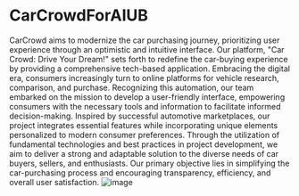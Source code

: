 # CarCrowdForAIUB
CarCrowd aims to modernize the car purchasing journey, prioritizing user experience through an optimistic and intuitive interface. Our platform, "Car Crowd: Drive Your Dream!" sets forth to redefine the car-buying experience by providing a comprehensive tech-based application. Embracing the digital era, consumers increasingly turn to online platforms for vehicle research, comparison, and purchase. Recognizing this automation, our team embarked on the mission to develop a user-friendly interface, empowering consumers with the necessary tools and information to facilitate informed decision-making. Inspired by successful automotive marketplaces, our project integrates essential features while incorporating unique elements personalized to modern consumer preferences. Through the utilization of fundamental technologies and best practices in project development, we aim to deliver a strong and adaptable solution to the diverse needs of car buyers, sellers, and enthusiasts. Our primary objective lies in simplifying the car-purchasing process and encouraging transparency, efficiency, and overall user satisfaction.
![image](https://github.com/mohammedmostafa-1/CarCrowdForAIUB/assets/170159377/beb3b4f2-a815-460a-bd04-5063a87286d5)
